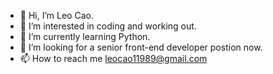 - 👋 Hi, I’m Leo Cao.
- 👀 I’m interested in coding and working out.
- 🌱 I’m currently learning Python.
- 💞️ I’m looking for a senior front-end developer postion now.
- 📫 How to reach me leocao11989@gmail.com

<!---
leocho1989/leocho1989 is a ✨ special ✨ repository because its `README.md` (this file) appears on your GitHub profile.
You can click the Preview link to take a look at your changes.
--->
